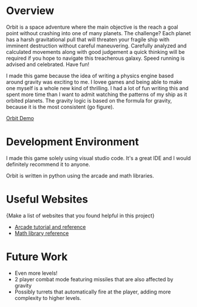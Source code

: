 # Overview

Orbit is a space adventure where the main objective is the reach a goal point without crashing into one of many planets.
The challenge? Each planet has a harsh gravitational pull that will threaten your fragile ship with imminent destruction without careful maneuvering.
Carefully analyzed and calculated movements along with good judgement a quick thinking will be required if you hope to navigate this treacherous galaxy.
Speed running is advised and celebrated. Have fun!

I made this game because the idea of writing a physics engine based around gravity was exciting to me. I lovee games and being able to make one myself
is a whole new kind of thrilling. I had a lot of fun writing this and spent more time than I want to admit watching the patterns of my ship as it orbited
planets. The gravity logic is based on the formula for gravity, because it is the most consistent (go figure). 

[Orbit Demo](https://youtu.be/qlJ2Imtu6Lo)

# Development Environment

I made this game solely using visual studio code. It's a great IDE and I would definitely recommend it to anyone.

Orbit is written in python using the arcade and math libraries.

# Useful Websites

{Make a list of websites that you found helpful in this project}
* [Arcade tutorial and reference](https://api.arcade.academy/en/latest/)
* [Math library reference](https://docs.python.org/3/library/math.html)

# Future Work

* Even more levels!
* 2 player combat mode featuring missiles that are also affected by gravity
* Possibly turrets that automatically fire at the player, adding more complexity to higher levels.
